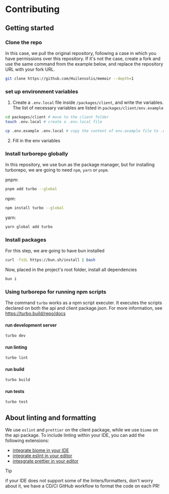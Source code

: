 # Contributing

## Getting started

### Clone the repo
In this case, we pull the original repository, following a case in which you have permissions over this repository. If it's not the case, create a fork and use the same command from the example below, and replace the repository URL with your fork URL.

```bash
git clone https://github.com/Huilensolis/memoir --depth=1
```

### set up environment variables
1. Create a `.env.local` file inside `/packages/client`, and write the variables. The list of necessary variables are listed in `packages/client/env.example`

```bash
cd packages/client # move to the client folder
touch .env.local # create a .env.local file

cp .env.example .env.local # copy the content of env.example file to .env.local file
```
2. Fill in the env variables

### Install turborepo globally
In this repository, we use bun as the package manager, but for installing turborepo, we are going to need `npm`, `yarn` or `pnpm`.

pnpm:

```bash
pnpm add turbo --global
```

npm:

```bash
npm install turbo --global
```

yarn:

```bash
yarn global add turbo
```

### Install packages
For this step, we are going to have bun installed

```bash
curl -fsSL https://bun.sh/install | bash
```

Now, placed in the project's root folder, install all dependencies

```bash
bun i
```

### Using turborepo for running npm scripts
The command `turbo` works as a npm script executer. It executes the scripts declared on both the api and client package.json.
For more information, see https://turbo.build/repo/docs

#### run development server

```bash
turbo dev
```

#### run linting

```bash
turbo lint
```

#### run build

```bash
turbo build
```

#### run tests

```bash
turbo test
```

## About linting and formatting
We use `eslint` and `prettier` on the client package, while we use `biome` on the api package.
To include linting within your IDE, you can add the following extensions:
- [integrate biome in your IDE](https://biomejs.dev/guides/integrate-in-editor/)
- [integrate eslint in your editor](https://eslint.org/docs/latest/use/integrations#editors)
- [intesgrate prettier in your editor](https://prettier.io/docs/en/editors.html)
> [!TIP]
> if your IDE does not support some of the linters/formatters, don't worry about it, we have a CD/CI GitHub workflow to format the code on each PR!
